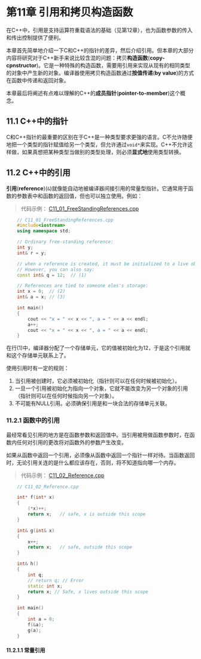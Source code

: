 # 第11章 引用和拷贝构造函数

在C++中，引用是支持运算符重载语法的基础（见第12章），也为函数参数的传入和传出控制提供了便利。

本章首先简单地介绍一下C和C++的指针的差异，然后介绍引用。但本章的大部分内容将研究对于C++新手来说比较含混的问题：拷贝**构造函数**(**copy-cpnstructor**)。它是一种特殊的构造函数，需要用引用来实现从现有的相同类型的对象中产生新的对象。编译器使用拷贝构造函数通过**按值传递**(**by value**)的方式在函数中传递和返回对象。

本章最后将阐述有点难以理解的C++的**成员指针**(**pointer-to-member**)这个概念。

## 11.1 C++中的指针

C和C++指针的最重要的区别在于C++是一种类型要求更强的语言。C不允许随便地把一个类型的指针赋值给另一个类型，但允许通过`void*`来实现。C++不允许这样做，如果真想把某种类型当做别的类型处理，则必须**显式地**使用类型转换。

## 11.2 C++中的引用

**引用**(**reference**)(`&`)就像能自动地被编译器间接引用的常量型指针。它通常用于函数的参数表中和函数的返回值，但也可以独立使用。例如：

> 代码示例：
[C11_01_FreeStandingReferences.cpp](https://github.com/Vuean/ThinkingInCPlusPlus/blob/master/11.%20Reference%20and%20the%20Copy-Constructor/C11_01_FreeStandingReferences.cpp)

```C++
    // C11_01_FreeStandingReferences.cpp
    #include<iostream>
    using namespace std;

    // Ordinary free-standing reference:
    int y;
    int& r = y;

    // when a reference is created, it must be initialized to a live object
    // However, you can also say:
    const int& q = 12;  // (1)

    // References are tied to someone eles's storage:
    int x = 0;  // (2)
    int& a = x; // (3)

    int main()
    {
        cout << "x = " << x << ", a = " << a << endl;
        a++;
        cout << "x = " << x << ", a = " << a << endl;
    }
```

在行(1)中，编译器分配了一个存储单元，它的值被初始化为12，于是这个引用就和这个存储单元联系上了。

使用引用时有一定的规则：

1) 当引用被创建时，它必须被初始化（指针则可以在任何时候被初始化）。
2) 一旦一个引用被初始化为指向一个对象，它就不能改变为另一个对象的引用（指针则可以在任何时候指向另一个对象）。
3) 不可能有NULL引用。必须确保引用是和一块合法的存储单元关联。

### 11.2.1 函数中的引用

最经常看见引用的地方是在函数参数和返回值中。当引用被用做函数参数时，在函数内任何对引用的更改将对函数外的参数产生改变。

如果从函数中返回一个引用，必须像从函数中返回一个指针一样对待。当函数返回时，无论引用关连的是什么都应该存在，否则，将不知道指向哪一个内存。

> 代码示例：
[C11_02_Reference.cpp](https://github.com/Vuean/ThinkingInCPlusPlus/blob/master/11.%20Reference%20and%20the%20Copy-Constructor/C11_02_Reference.cpp)

```C++
    // C11_02_Reference.cpp

    int* f(int* x)
    {
        (*x)++;
        return x;   // safe, x is outside this scope
    }

    int& g(int& x)
    {
        x++;
        return x;   // safe, outside this scope
    }

    int& h()
    {
        int q;
        // return q; // Error
        static int x;
        return x; // Safe, x lives outside this scope
    }

    int main()
    {
        int a = 0;
        f(&a);
        g(a);
    }
```

#### 11.2.1.1 常量引用


